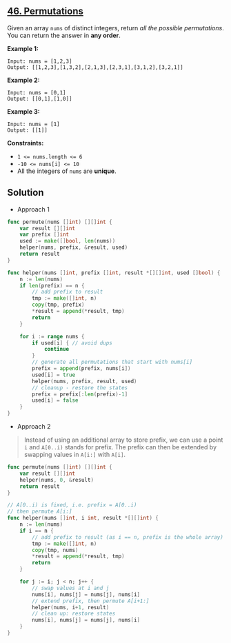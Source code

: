 ## [46. Permutations](https://leetcode.com/problems/permutations/)


Given an array `nums` of distinct integers, return _all the possible permutations_. You can return the answer in **any order**.

**Example 1:**

```
Input: nums = [1,2,3]
Output: [[1,2,3],[1,3,2],[2,1,3],[2,3,1],[3,1,2],[3,2,1]]
```

**Example 2:**

```
Input: nums = [0,1]
Output: [[0,1],[1,0]]
```

**Example 3:**

```
Input: nums = [1]
Output: [[1]]
```

**Constraints:**

*   `1 <= nums.length <= 6`
*   `-10 <= nums[i] <= 10`
*   All the integers of `nums` are **unique**.



## Solution

- Approach 1

```go
func permute(nums []int) [][]int {
    var result [][]int
    var prefix []int
    used := make([]bool, len(nums))
    helper(nums, prefix, &result, used)
    return result
}

func helper(nums []int, prefix []int, result *[][]int, used []bool) {
    n := len(nums)
    if len(prefix) == n {
        // add prefix to result
        tmp := make([]int, n)
        copy(tmp, prefix)
        *result = append(*result, tmp)
        return
    }

    for i := range nums {
        if used[i] { // avoid dups
            continue
        }
        // generate all permutations that start with nums[i]
        prefix = append(prefix, nums[i])
        used[i] = true
        helper(nums, prefix, result, used)
        // cleanup - restore the states
        prefix = prefix[:len(prefix)-1]
        used[i] = false
    }
}
```



- Approach 2

> Instead of using an additional array to store prefix, we can use a point `i` and `A[0..i)` stands for prefix. The prefix can then be extended by swapping values in `A[i:]` with `A[i]`.

```go
func permute(nums []int) [][]int {
	var result [][]int
	helper(nums, 0, &result)
	return result
}

// A[0..i) is fixed, i.e. prefix = A[0..i)
// then permute A[i:]
func helper(nums []int, i int, result *[][]int) {
	n := len(nums)
	if i == n {
		// add prefix to result (as i == n, prefix is the whole array)
		tmp := make([]int, n)
		copy(tmp, nums)
		*result = append(*result, tmp)
		return
	}

	for j := i; j < n; j++ {
		// swap values at i and j
		nums[i], nums[j] = nums[j], nums[i]
		// extend prefix, then permute A[i+1:]
		helper(nums, i+1, result)
		// clean up: restore states
		nums[i], nums[j] = nums[j], nums[i]
	}
}
```

